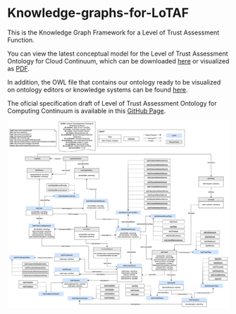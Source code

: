 # Knowledge-graphs-for-LoTAF
This is the Knowledge Graph Framework for a Level of Trust Assessment Function.

You can view the latest conceptual model for the Level of Trust Assessment Ontology for Cloud Continuum, which can be downloaded [here](https://drive.google.com/file/d/1NE8ky6BFS3iQJYHZR2oIZla-AIE8HMX9/view?usp=sharing) or visualized as [PDF](https://github.com/CyberDataLab/level-of-trust-framework/tree/main/Knowledge-graph-for-LoTAF/Ontology_implementation/Images).

In addition, the OWL file that contains our ontology ready to be visualized on ontology editors or knowledge systems can be found [here](https://github.com/CyberDataLab/level-of-trust-framework/blob/main/Knowledge-graph-for-LoTAF/Ontology_implementation/ontology_LoTAF.ttl).

The oficial specification draft of Level of Trust Assessment Ontology for Computing Continuum is available in this [GitHub Page](https://cyberdatalab.github.io/level-of-trust-framework/Knowledge-graph-for-LoTAF/doc/index.html).

![Ontology](https://github.com/CyberDataLab/level-of-trust-framework/blob/main/Knowledge-graph-for-LoTAF/Ontology_implementation/Images/Ontology_LoTAF.png)
